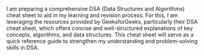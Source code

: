 I am preparing a comprehensive DSA (Data Structures and Algorithms) cheat sheet to aid in my learning and revision process. For this, I am leveraging the resources provided by GeeksforGeeks, particularly their DSA cheat sheet, which offers concise and well-structured explanations of key concepts, algorithms, and data structures. This cheat sheet will serve as a quick reference guide to strengthen my understanding and problem-solving skills in DSA.